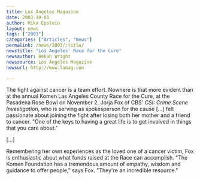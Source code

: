 ```yaml
---
title: Los Angeles Magazine
date: 2003-10-01
author: Mika Epstein
layout: news
tags: ["2003"]
categories: ["Articles", "News"]
permalink: /news/2003/:title/
newstitle: "Los Angeles' Race for the Cure"
newsauthor: Bekah Wright  
newssource: Los Angeles Magazine  
newsurl: http://www.lamag.com  

---
```


The fight against cancer is a team effort. Nowhere is that more evident than at the annual Komen Las Angeles County Race for the Cure, at the Pasadena Rose Bowl on November 2. Jorja Fox of CBS' *CSI: Crime Scene Investigation*, who is serving as spokesperson for the cause [...] felt passionate about joining the fight after losing both her mother and a friend to cancer. "One of the keys to having a great life is to get involved in things that you care about."

[...]

Remembering her own experiences as the loved one of a cancer victim, Fox is enthusiastic about what funds raised at the Race can accomplish. "The Komen Foundation has a tremendous amount of empathy, wisdom and guidance to offer people," says Fox. "They're an incredible resource."

